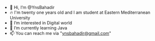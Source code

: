 - 👋 Hi, I’m @YnsBahadir
- 🔥 I'm twenty one years old and I am student at Eastern Mediterranean University
- 👀 I’m interested in Digital world
- 🌱 I’m currently learning Java
- 📫 You can reach me via "ynsbahadir@gmail.com"
